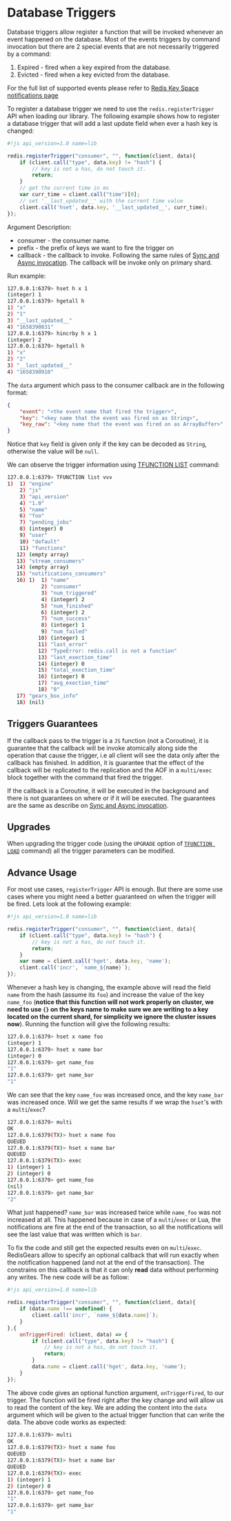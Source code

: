 # Database Triggers

Database triggers allow register a function that will be invoked whenever an event happened on the database. Most of the events triggers by command invocation but there are 2 special events that are not necessarily triggered by a command:

1. Expired - fired when a key expired from the database.
2. Evicted - fired when a key evicted from the database.

For the full list of supported events please refer to [Redis Key Space notifications page](https://redis.io/docs/manual/keyspace-notifications/#events-generated-by-different-commands)

To register a database trigger we need to use the `redis.registerTrigger` API when loading our library. The following example shows how to register a database trigger that will add a last update field when ever a hash key is changed:

```js
#!js api_version=1.0 name=lib

redis.registerTrigger("consumer", "", function(client, data){
    if (client.call("type", data.key) != "hash") {
        // key is not a has, do not touch it.
        return;
    }
    // get the current time in ms
    var curr_time = client.call("time")[0];
    // set '__last_updated__' with the current time value
    client.call('hset', data.key, '__last_updated__', curr_time);
});
```

Argument Description:

* consumer - the consumer name.
* prefix - the prefix of keys we want to fire the trigger on
* callback - the callback to invoke. Following the same rules of [Sync and Async invocation](sync_and_async_run.md). The callback will be invoke only on primary shard.

Run example:

```bash
127.0.0.1:6379> hset h x 1
(integer) 1
127.0.0.1:6379> hgetall h
1) "x"
2) "1"
3) "__last_updated__"
4) "1658390831"
127.0.0.1:6379> hincrby h x 1
(integer) 2
127.0.0.1:6379> hgetall h
1) "x"
2) "2"
3) "__last_updated__"
4) "1658390910"
```

The `data` argument which pass to the consumer callback are in the following format:

```json
{
    "event": "<the event name that fired the trigger>",
    "key": "<key name that the event was fired on as String>",
    "key_raw": "<key name that the event was fired on as ArrayBuffer>"
}
```

Notice that `key` field is given only if the key can be decoded as `String`, otherwise the value will be `null`.

We can observe the trigger information using [TFUNCTION LIST](commands.md#tfunction-list) command:

```bash
127.0.0.1:6379> TFUNCTION list vvv
1)  1) "engine"
    2) "js"
    3) "api_version"
    4) "1.0"
    5) "name"
    6) "foo"
    7) "pending_jobs"
    8) (integer) 0
    9) "user"
    10) "default"
    11) "functions"
   12) (empty array)
   13) "stream_consumers"
   14) (empty array)
   15) "notifications_consumers"
   16) 1)  1) "name"
           2) "consumer"
           3) "num_triggered"
           4) (integer) 2
           5) "num_finished"
           6) (integer) 2
           7) "num_success"
           8) (integer) 1
           9) "num_failed"
          10) (integer) 1
          11) "last_error"
          12) "TypeError: redis.call is not a function"
          13) "last_exection_time"
          14) (integer) 0
          15) "total_exection_time"
          16) (integer) 0
          17) "avg_exection_time"
          18) "0"
   17) "gears_box_info"
   18) (nil)
```

## Triggers Guarantees

If the callback pass to the trigger is a `JS` function (not a Coroutine), it is guarantee that the callback will be invoke atomically along side the operation that cause the trigger, i.e all client will see the data only after the callback has finished. In addition, it is guarantee that the effect of the callback will be replicated to the replication and the AOF in a `multi/exec` block together with the command that fired the trigger.

If the callback is a Coroutine, it will be executed in the background and there is not guarantees on where or if it will be executed. The guarantees are the same as describe on [Sync and Async invocation](sync_and_async_run.md).

## Upgrades

When upgrading the trigger code (using the `UPGRADE` option of [`TFUNCTION LOAD`](commands.md#tfunction-load) command) all the trigger parameters can be modified.

## Advance Usage

For most use cases, `registerTrigger` API is enough. But there are some use cases where you might need a better guaranteed on when the trigger will be fired. Lets look at the following example:

```js
#!js api_version=1.0 name=lib

redis.registerTrigger("consumer", "", function(client, data){
    if (client.call("type", data.key) != "hash") {
        // key is not a has, do not touch it.
        return;
    }
    var name = client.call('hget', data.key, 'name');
    client.call('incr', `name_${name}`);
});
```

Whenever a hash key is changing, the example above will read the field `name` from the hash (assume its `foo`) and increase the value of the key `name_foo` (**notice that this function will not work properly on cluster, we need to use `{}` on the keys name to make sure we are writing to a key located on the current shard, for simplicity we ignore the cluster issues now**). Running the function will give the following results:

```bash
127.0.0.1:6379> hset x name foo
(integer) 1
127.0.0.1:6379> hset x name bar
(integer) 0
127.0.0.1:6379> get name_foo
"1"
127.0.0.1:6379> get name_bar
"1"
```

We can see that the key `name_foo` was increased once, and the key `name_bar` was increased once. Will we get the same results if we wrap the `hset`'s with a `multi`/`exec`?

```bash
127.0.0.1:6379> multi
OK
127.0.0.1:6379(TX)> hset x name foo
QUEUED
127.0.0.1:6379(TX)> hset x name bar
QUEUED
127.0.0.1:6379(TX)> exec
1) (integer) 1
2) (integer) 0
127.0.0.1:6379> get name_foo
(nil)
127.0.0.1:6379> get name_bar
"2"
```

What just happened? `name_bar` was increased twice while `name_foo` was not increased at all. This happened because in case of a `multi`/`exec` or Lua, the notifications are fire at the end of the transaction, so all the notifications will see the last value that was written which is `bar`.

To fix the code and still get the expected results even on `multi`/`exec`. RedisGears allow to specify an optional callback that will run exactly when the notification happened (and not at the end of the transaction). The constrains on this callback is that it can only **read** data without performing any writes. The new code will be as follow:

```js
#!js api_version=1.0 name=lib

redis.registerTrigger("consumer", "", function(client, data){
    if (data.name !== undefined) {
        client.call('incr', `name_${data.name}`);
    }
},{
    onTriggerFired: (client, data) => {
        if (client.call("type", data.key) != "hash") {
            // key is not a has, do not touch it.
            return;
        }
        data.name = client.call('hget', data.key, 'name');
    }
});
```

The above code gives an optional function argument, `onTriggerFired`, to our trigger. The function will be fired right after the key change and will allow us to read the content of the key. We are adding the content into the `data` argument which will be given to the actual trigger function that can write the data. The above code works as expected:

```bash
127.0.0.1:6379> multi
OK
127.0.0.1:6379(TX)> hset x name foo
QUEUED
127.0.0.1:6379(TX)> hset x name bar
QUEUED
127.0.0.1:6379(TX)> exec
1) (integer) 1
2) (integer) 0
127.0.0.1:6379> get name_foo
"1"
127.0.0.1:6379> get name_bar
"1"
```
